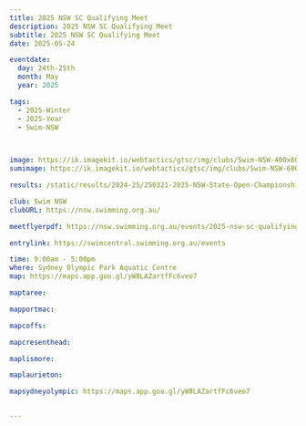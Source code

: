 ```yaml
---
title: 2025 NSW SC Qualifying Meet
description: 2025 NSW SC Qualifying Meet
subtitle: 2025 NSW SC Qualifying Meet
date: 2025-05-24

eventdate:
  day: 24th-25th
  month: May
  year: 2025

tags:
  - 2025-Winter
  - 2025-Year
  - Swim-NSW

 

image: https://ik.imagekit.io/webtactics/gtsc/img/clubs/Swim-NSW-400x600.jpg
sumimage: https://ik.imagekit.io/webtactics/gtsc/img/clubs/Swim-NSW-600x400.jpg

results: /static/results/2024-25/250321-2025-NSW-State-Open-Championships-results.pdf

club: Swim NSW
clubURL: https://nsw.swimming.org.au/

meetflyerpdf: https://nsw.swimming.org.au/events/2025-nsw-sc-qualifying-meet

entrylink: https://swimcentral.swimming.org.au/events

time: 9:00am - 5:00pm
where: Sydney Olympic Park Aquatic Centre
map: https://maps.app.goo.gl/yW8LAZartfFc6veo7

maptaree: 

mapportmac: 

mapcoffs:

mapcresenthead:

maplismore: 

maplaurieton: 

mapsydneyolympic: https://maps.app.goo.gl/yW8LAZartfFc6veo7


---
```

